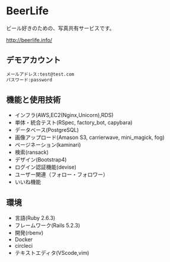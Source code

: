# BeerLife

ビール好きのための、写真共有サービスです。

<http://beerlife.info/>

## デモアカウント

```md
メールアドレス:test@test.com
パスワード:password
```
  
## 機能と使用技術

- インフラ(AWS,EC2(Nginx,Unicorn),RDS)
- 単体・統合テスト(RSpec, factory_bot, capybara)
- データベース(PostgreSQL)
- 画像アップロード(Amason S3, carrierwave, mini_magick, fog)
- ページネーション(kaminari)
- 検索(ransack)
- デザイン(Bootstrap4) 
- ログイン認証機能(devise)
- ユーザー関連（フォロー・フォロワー）
- いいね機能

## 環境

- 言語(Ruby 2.6.3)
- フレームワーク(Rails 5.2.3) 
- 開発(rbenv)
- Docker
- circleci
- テキストエディタ(VScode,vim)
